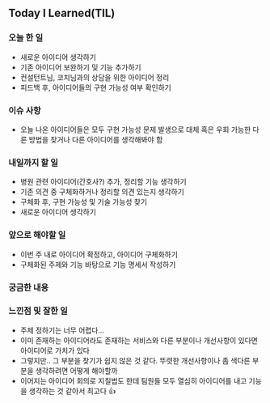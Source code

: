 ## Today I Learned(TIL)

### 오늘 한 일
- 새로운 아이디어 생각하기
- 기존 아이디어 보완하기 및 기능 추가하기
- 컨설턴트님, 코치님과의 상담을 위한 아이디어 정리
- 피드백 후, 아이디어들의 구현 가능성 여부 확인하기

### 이슈 사항
- 오늘 나온 아이디어들은 모두 구현 가능성 문제 발생으로 대체 혹은 우회 가능한 다른 방법을 찾거나 다른 아이디어를 생각해봐야 함 

### 내일까지 할 일
- 병원 관련 아이디어(간호사?) 추가, 정리할 기능 생각하기
- 기존 의견 중 구체화하거나 정리할 의견 있는지 생각하기
- 구체화 후, 구현 가능성 및 기술 가능성 찾기
- 새로운 아이디어 생각하기

###  앞으로 해야할 일
- 이번 주 내로 아이디어 확정하고, 아이디어 구체화하기
- 구체화된 주제와 기능 바탕으로 기능 명세서 작성하기

### 궁금한 내용

### 느낀점 및 잘한 일
- 주제 정하기는 너무 어렵다...
- 이미 존재하는 아이디어라도 존재하는 서비스와 다른 부분이나 개선사항이 있다면 아이디어로 가치가 있다 
- 그렇지만.. 그 부분을 찾기가 쉽지 않은 것 같다. 뚜렷한 개선사항이나 좀 색다른 부분을 생각하려면 어떻게 해야할까
- 이어지는 아이디어 회의로 지칠법도 한데 팀원들 모두 열심히 아이디어를 내고 기능을 생각하는 것 같아서 최고다 👍